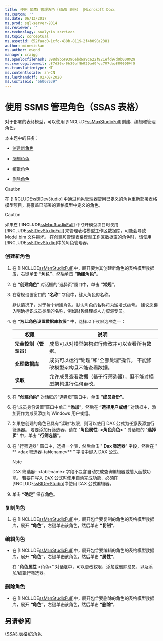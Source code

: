 ```yaml
---
title: 使用 SSMS 管理角色（SSAS 表格） |Microsoft Docs
ms.custom: ''
ms.date: 06/13/2017
ms.prod: sql-server-2014
ms.reviewer: ''
ms.technology: analysis-services
ms.topic: conceptual
ms.assetid: 652faac0-1cfc-438b-8119-2f4b090a2381
author: minewiskan
ms.author: owend
manager: craigg
ms.openlocfilehash: 098d9b589396ebd6a9c622f921efd97d0b000929
ms.sourcegitcommit: b87d36c46b39af8b929ad94ec707dee8800950f5
ms.translationtype: MT
ms.contentlocale: zh-CN
ms.lasthandoff: 02/08/2020
ms.locfileid: "66067039"
---
```

# <a name="manage-roles-by-using-ssms-ssas-tabular"></a>使用 SSMS 管理角色（SSAS 表格）
  对于部署的表格模型，可以使用 [!INCLUDE[ssManStudioFull](../../includes/ssmanstudiofull-md.md)]创建、编辑和管理角色。  
  
 本主题中的任务：  
  
-   [创建新角色](#bkmk_new_role)  
  
-   [复制角色](#bkmk_copy_role)  
  
-   [编辑角色](#bkmk_edit_role)  
  
-   [删除角色](#bkmk_deletet_role)  
  
> [!CAUTION]  
>  在 [!INCLUDE[ssBIDevStudio](../../includes/ssbidevstudio-md.md)] 中通过角色管理器使用已定义的角色重新部署表格模型项目，将覆盖已部署的表格模型中定义的角色。  
  
> [!CAUTION]  
>  如果在 [!INCLUDE[ssManStudioFull](../../includes/ssmanstudiofull-md.md)] 中打开模型项目时使用 [!INCLUDE[ssBIDevStudioFull](../../includes/ssbidevstudiofull-md.md)] 来管理表格模型工作区数据库，可能会导致 Model.bim 文件损坏。 在创建和管理表格模型工作区数据库的角色时，请使用 [!INCLUDE[ssBIDevStudio](../../includes/ssbidevstudio-md.md)]中的角色管理器。  
  
###  <a name="bkmk_new_role"></a>创建新角色  
  
1.  在 [!INCLUDE[ssManStudioFull](../../includes/ssmanstudiofull-md.md)]中，展开要为其创建新角色的表格模型数据库，右键单击 **“角色”**，然后单击 **“新建角色”**。  
  
2.  在 **“创建角色”** 对话框的“选择页”窗口中，单击 **“常规”**。  
  
3.  在常规设置窗口的 **“名称”** 字段中，键入角色的名称。  
  
     默认情况下，对于每个新建角色，默认角色的名称将为递增式编号。 建议您键入明确标识成员类型的名称，例如财务经理或人力资源专员。  
  
4.  在 **“为此角色设置数据库权限”** 中，选择以下权限选项之一：  
  
    |权限|说明|  
    |----------------|-----------------|  
    |**完全控制（管理员）**|成员可以对模型架构进行修改并可以查看所有数据。|  
    |**处理数据库**|成员可以运行“处理”和“全部处理”操作。 不能修改模型架构且不能查看数据。|  
    |**读取**|允许成员查看数据（基于行筛选器），但不能对模型架构进行任何更改。|  
  
5.  在 **“创建角色”** 对话框的“选择页”窗口中，单击 **“成员身份”**。  
  
6.  在“成员身份设置”窗口中单击 **“添加”**，然后在 **“选择用户或组”** 对话框中，添加要作为成员添加的 Windows 用户或组。  
  
7.  如果您创建的角色已具有“读取”权限，则可以使用 DAX 公式为任意表添加行筛选器。 若要添加行筛选器，请在 "**角色属性- \<角色角色>** " 对话框的 "**选择页**" 中，单击 "**行筛选器**"。  
  
8.  在 "行筛选器" 窗口中，选择一个表，然后单击 " **Dax 筛选器**" 字段，然后在 " ** \<dax 筛选器-tablename>** " 字段中键入 DAX 公式。  
  
    > [!NOTE]  
    >  DAX 筛选器- \<tablename> 字段不包含自动完成查询编辑器或插入函数功能。 若要在写入 DAX 公式时使用自动完成功能，必须在 [!INCLUDE[ssBIDevStudio](../../includes/ssbidevstudio-md.md)]中使用 DAX 公式编辑器。  
  
9. 单击 **“确定”** 保存角色。  
  
###  <a name="bkmk_copy_role"></a>复制角色  
  
1.  在 [!INCLUDE[ssManStudioFull](../../includes/ssmanstudiofull-md.md)]中，展开包含要复制的角色的表格模型数据库，展开 **“角色”**，右键单击该角色，然后单击 **“复制”**。  
  
###  <a name="bkmk_edit_role"></a>编辑角色  
  
-   在 [!INCLUDE[ssManStudioFull](../../includes/ssmanstudiofull-md.md)]中，展开包含要编辑的角色的表格模型数据库，展开 **“角色”**，右键单击该角色，然后单击 **“属性”**。  
  
     在 "**角色属性** \<角色>" 对话框中，可以更改权限、添加或删除成员，以及添加/编辑行筛选器。  
  
###  <a name="bkmk_deletet_role"></a>删除角色  
  
-   在 [!INCLUDE[ssManStudioFull](../../includes/ssmanstudiofull-md.md)]中，展开包含要删除的角色的表格模型数据库，展开 **“角色”**，右键单击该角色，然后单击 **“删除”**。  
  
## <a name="see-also"></a>另请参阅  
 [&#40;SSAS 表格&#41;的角色](roles-ssas-tabular.md)  
  
  

